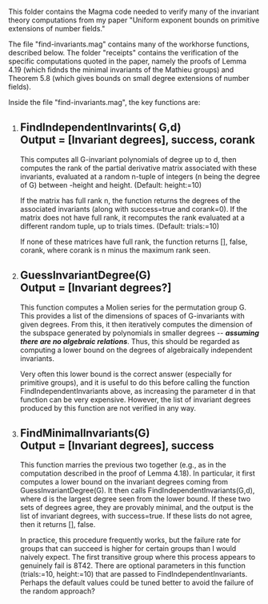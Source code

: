 This folder contains the Magma code needed to verify many of the invariant theory computations from my paper "Uniform exponent bounds on primitive extensions of number fields."

The file "find-invariants.mag" contains many of the workhorse functions, described below.  The folder "receipts" contains the verification of the specific computations quoted in the paper, namely the proofs of Lemma 4.19 (which fidnds the minimal invariants of the Mathieu groups) and Theorem 5.8 (which gives bounds on small degree extensions of number fields).

Inside the file "find-invariants.mag", the key functions are:
1) FindIndependentInvarints( G,d)  
	Output = [Invariant degrees], success, corank
	-----  
	This computes all G-invariant polynomials of degree up to d, then computes the rank of the partial derivative matrix associated with these invariants, evaluated at a random n-tuple of integers (n being the degree of G) between -height and height.  (Default: height:=10)  

	If the matrix has full rank n, the function returns the degrees of the associated invariants (along with success=true and corank=0).  If the matrix does not have full rank, it recomputes the rank evaluated at a different random tuple, up to trials times.  (Default: trials:=10)

	If none of these matrices have full rank, the function returns [], false, corank, where corank is n minus the maximum rank seen.

2) GuessInvariantDegree(G)  
	Output = [Invariant degrees?]
	-----
	This function computes a Molien series for the permutation group G.  This provides a list of the dimensions of spaces of G-invariants with given degrees.  From this, it then iteratively computes the dimension of the subspace generated by polynomials in smaller degrees -- ***assuming there are no algebraic relations***.  Thus, this should be regarded as computing a lower bound on the degrees of algebraically independent invariants.

	Very often this lower bound is the correct answer (especially for primitive groups), and it is useful to do this before calling the function FindIndependentInvariants above, as increasing the parameter d in that function can be very expensive.  However, the list of invariant degrees produced by this function are not verified in any way.

4) FindMinimalInvariants(G)  
	 Output = [Invariant degrees], success
	 -----
	 This function marries the previous two together (e.g., as in the computation described in the proof of Lemma 4.18).  In particular, it first computes a lower bound on the invariant degrees coming from GuessInvariantDegree(G).  It then calls FindIndependentInvariants(G,d), where d is the largest degree seen from the lower bound.  If these two sets of degrees agree, they are provably minimal, and the output is the list of invariant degrees, with success=true.  If these lists do not agree, then it returns [], false.

	 In practice, this procedure frequently works, but the failure rate for groups that can succeed is higher for certain groups than I would naively expect.  The first transitive group where this process appears to genuinely fail is 8T42.
	 There are optional parameters in this function (trials:=10, height:=10) that are passed to FindIndependentInvariants.  Perhaps the default values could be tuned better to avoid the failure of the random approach?
